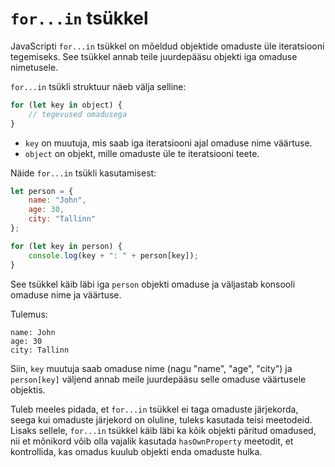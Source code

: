 # `for...in` tsükkel

JavaScripti `for...in` tsükkel on mõeldud objektide omaduste üle iteratsiooni tegemiseks. See tsükkel annab teile juurdepääsu objekti iga omaduse nimetusele.

`for...in` tsükli struktuur näeb välja selline:

```javascript
for (let key in object) {
    // tegevused omadusega
}
```

- `key` on muutuja, mis saab iga iteratsiooni ajal omaduse nime väärtuse.
- `object` on objekt, mille omaduste üle te iteratsiooni teete.

Näide `for...in` tsükli kasutamisest:

```javascript
let person = {
    name: "John",
    age: 30,
    city: "Tallinn"
};

for (let key in person) {
    console.log(key + ": " + person[key]);
}
```

See tsükkel käib läbi iga `person` objekti omaduse ja väljastab konsooli omaduse nime ja väärtuse.

Tulemus:

```
name: John
age: 30
city: Tallinn
```

Siin, `key` muutuja saab omaduse nime (nagu "name", "age", "city") ja `person[key]` väljend annab meile juurdepääsu selle omaduse väärtusele objektis. 

Tuleb meeles pidada, et `for...in` tsükkel ei taga omaduste järjekorda, seega kui omaduste järjekord on oluline, tuleks kasutada teisi meetodeid. Lisaks sellele, `for...in` tsükkel käib läbi ka kõik objekti päritud omadused, nii et mõnikord võib olla vajalik kasutada `hasOwnProperty` meetodit, et kontrollida, kas omadus kuulub objekti enda omaduste hulka.
